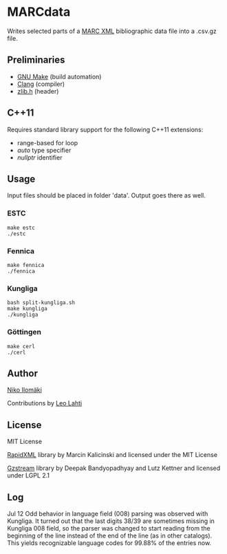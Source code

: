 # MARCdata

Writes selected parts of a [MARC XML](http://www.loc.gov/standards/marcxml/) bibliographic data file into a .csv.gz file.

## Preliminaries

+ [GNU Make](http://www.gnu.org/software/make/) (build automation)
+ [Clang](http://clang.llvm.org/) (compiler)
+ [zlib.h](http://www.zlib.net/) (header)

## C++11

Requires standard library support for the following C++11 extensions:

+ range-based for loop
+ *auto* type specifier
+ *nullptr* identifier

## Usage

Input files should be placed in folder 'data'. Output goes there as well.

### ESTC

	make estc
	./estc

### Fennica

	make fennica
	./fennica

### Kungliga

	bash split-kungliga.sh
	make kungliga
	./kungliga

### Göttingen

	make cerl
	./cerl

## Author

[Niko Ilomäki](https://github.com/NVI/)

Contributions by [Leo Lahti](https://github.com/antagomir/)

## License

MIT License

[RapidXML](http://rapidxml.sourceforge.net/) library by Marcin Kalicinski and licensed under the MIT License

[Gzstream](http://www.cs.unc.edu/Research/compgeom/gzstream/) library by Deepak Bandyopadhyay and Lutz Kettner and licensed under LGPL 2.1


## Log

Jul 12 Odd behavior in language field (008) parsing was observed with
Kungliga. It turned out that the last digits 38/39 are sometimes
missing in Kungliga 008 field, so the parser was changed to start
reading from the beginning of the line instead of the end of the line
(as in other catalogs). This yields recognizable language codes for
99.88% of the entries now.



